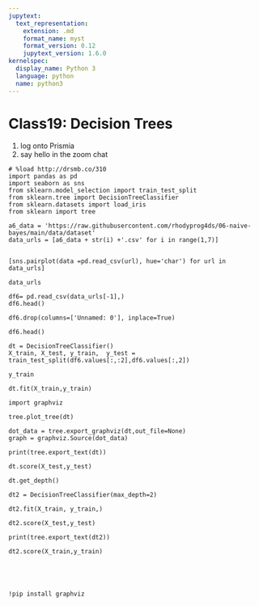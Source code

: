 ```yaml
---
jupytext:
  text_representation:
    extension: .md
    format_name: myst
    format_version: 0.12
    jupytext_version: 1.6.0
kernelspec:
  display_name: Python 3
  language: python
  name: python3
---
```


# Class19: Decision Trees

1. log onto Prismia
1. say hello in the zoom chat

```{code-cell} ipython3
# %load http://drsmb.co/310
import pandas as pd
import seaborn as sns
from sklearn.model_selection import train_test_split
from sklearn.tree import DecisionTreeClassifier
from sklearn.datasets import load_iris
from sklearn import tree
```

```{code-cell} ipython3
a6_data = 'https://raw.githubusercontent.com/rhodyprog4ds/06-naive-bayes/main/data/dataset'
data_urls = [a6_data + str(i) +'.csv' for i in range(1,7)]


[sns.pairplot(data =pd.read_csv(url), hue='char') for url in data_urls]
```

```{code-cell} ipython3
data_urls
```

```{code-cell} ipython3
df6= pd.read_csv(data_urls[-1],)
df6.head()
```

```{code-cell} ipython3
df6.drop(columns=['Unnamed: 0'], inplace=True)
```

```{code-cell} ipython3
df6.head()
```

```{code-cell} ipython3
dt = DecisionTreeClassifier()
X_train, X_test, y_train,  y_test = train_test_split(df6.values[:,:2],df6.values[:,2])
```

```{code-cell} ipython3
y_train
```

```{code-cell} ipython3
dt.fit(X_train,y_train)
```

```{code-cell} ipython3
import graphviz
```

```{code-cell} ipython3
tree.plot_tree(dt)
```

```{code-cell} ipython3
dot_data = tree.export_graphviz(dt,out_file=None)
graph = graphviz.Source(dot_data)
```

```{code-cell} ipython3
print(tree.export_text(dt))
```

```{code-cell} ipython3
dt.score(X_test,y_test)
```

```{code-cell} ipython3
dt.get_depth()
```

```{code-cell} ipython3
dt2 = DecisionTreeClassifier(max_depth=2)
```

```{code-cell} ipython3
dt2.fit(X_train, y_train,)
```

```{code-cell} ipython3
dt2.score(X_test,y_test)
```

```{code-cell} ipython3
print(tree.export_text(dt2))
```

```{code-cell} ipython3
dt2.score(X_train,y_train)
```

```{code-cell} ipython3

```

```{code-cell} ipython3

```

```{code-cell} ipython3

```

```{code-cell} ipython3

```

```{code-cell} ipython3
!pip install graphviz
```

```{code-cell} ipython3

```

